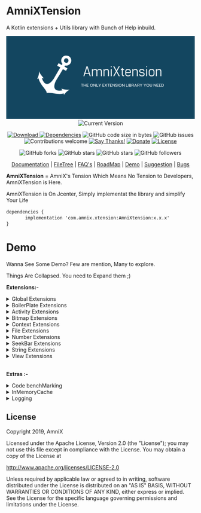 # AmniXTension
A Kotlin extensions + Utils library with Bunch of Help inbuild. 

<div align="center">
<img src="art/logo.png" alt="AmniXTension" />
<br/>
<img src="https://img.shields.io/bintray/v/amnix/AmniXUtils/AmniXtension.svg?color=%23134660&label=Latest%20Version%20&style=for-the-badge" alt="Current Version">
</div>

<div align="center">

[ ![Download](https://api.bintray.com/packages/amnix/AmniXUtils/AmniXtension/images/download.svg) ](https://bintray.com/amnix/AmniXUtils/AmniXtension/_latestVersion)
[![Dependencies](https://camo.githubusercontent.com/6266857d1c53194119edf1d9aafae7a4b301fa16/68747470733a2f2f696d672e736869656c64732e696f2f62616467652f646570656e64656e636965732d7570253230746f253230646174652d627269676874677265656e2e737667)]()
![GitHub code size in bytes](https://img.shields.io/github/languages/code-size/AmniX/AmniXtension.svg)
![GitHub issues](https://img.shields.io/github/issues-raw/AmniX/AmniXtension.svg)
![Contributions welcome](https://img.shields.io/badge/contributions-welcome-orange.svg)
[![Say Thanks!](https://img.shields.io/badge/Say%20Thanks-!-1EAEDB.svg)](https://saythanks.io/to/AmniX)
[![Donate](https://img.shields.io/badge/$-donate-ff69b4.svg?maxAge=2592000&amp;style=flat)](https://www.paypal.me/amnixtonk)
[![License](https://img.shields.io/badge/license-Apache%202-blue.svg)](http://www.apache.org/licenses/LICENSE-2.0)

</div>

<div align="center">

![GitHub forks](https://img.shields.io/github/forks/AmniX/AmniXtension.svg?style=social)
![GitHub stars](https://img.shields.io/github/stars/AmniX/AmniXtension.svg?style=social)
![GitHub stars](https://img.shields.io/github/watchers/AmniX/AmniXtension.svg?style=social)
![GitHub followers](https://img.shields.io/github/followers/AmniX.svg?style=social)

</div>

<div align="center">

[Documentation](docs/-amni-xtension/index.md) |
[FileTree](docs/fileTree.md) | [FAQ's](#) | [RoadMap](#) |
[Demo](https://github.com/AmniX/AmniXTension#demo) |
[Suggestion](https://github.com/AmniX/AmniXTension/issues/new) |
[Bugs](https://github.com/AmniX/AmniXTension/issues)

</div>


**AmniXTension** = AmniX's Tension Which Means No Tension to Developers, AmniXTension is Here.

AmniXTension is On Jcenter, Simply implementat the library and simplify Your Life

 ```
 dependencies {
        implementation 'com.amnix.xtension:AmniXtension:x.x.x'  
 }
 ```
 
# Demo
Wanna See Some Demo? Few are mention, Many to explore. 

Things Are Collapsed. You need to Expand them ;)

**Extensions:-**

<details><summary>Global Extensions</summary>
<p>

**Global Extensions Means You can Use them Anywhere**

```kotlin
async{
    // Some Code Which Will Run in a Worker Thread
    // Caution : Make sure you don't do some context related stuff in async, It may cause an memory leak
}

asyncAwait({
    // Some Code Which Will Run in a Worker Thread
    // Caution : Make sure you don't do some context related stuff in async, It may cause an memory leak
    result // Keep the Result in Last Line, You Will Receive it in Await Block Magically. 
},{
    // Some Code Will be Executed After Async Block
    // You Will Receive Result Passed From Asycn Block Last line
})

tryOrIgnore{
    // Code Here Which Can be throw Exception but App Won't Crash At All
}

tryAndCatch({
    // Try Code
},{
    // catch Exception
},{
    // Optional Finally Block
})

if(guardRun{
    //Run Code in Guarded Way
}){
    //Code There If Above Code Executed Without Any Exception
}

closeSafely(inputStream, outputStream) // Clode Streams Safely and prevent any memory leak

if(isDeviceRooted()){
    // Alert User that Few Features are disable Because You have Rooted Device
}

val date = currentDate()

runOnUiThread{
    // Run Your Code On UI thread Without the Activity Object
}

putInMemory("key",value) // Put Anything In Memory For Later Use
val value = getFromMemory("key") // Get Your Saved Value from Memory


```

</p>
</details>

<details><summary>BoilerPlate Extensions</summary>
<p>

```kotlin
surfaceView.setupCamera{
    it.startPreview()
}

textureView.setupCamera{
    it.startPreview()
}
```

</p>
</details>

<details><summary>Activity Extensions</summary>
<p>

```kotlin

requestPermission(Manifest.permission.CAMERA){
  //No need to check if the Permission Grated Already Or Not, We Will do it for you. Just Place the code in [onResult] Block, We will Execute it SomeHow.
    if(it){
        // Yay, We have Permission to start the Camera
    }else{
        // Alas, We Don't have Permission to Start The Camera, Ask User to disable the feature
    }
}

getStatusBarHeight()
getNavigationBarSize()

setStatusBarColor()
setNavigationBarColor()
setNavigationBarDividerColor()

onViewInflated{
    // Code On View Inflated 
    // Mimics the ViewTreeObserver/globalLayoutListener
}

getRootView()

```

</p>
</details>


<details><summary>Bitmap Extensions</summary>
<p>

```kotlin

Bitmap.save("/path/..../image.jpg")
Bitmap.saveAsync("/path/..../image.jpg")

val pixel = bitmap[x,y]
bitmap[x,y] = Color.WHITE

val base64 = bitmap.toBase64()
val resized = bitmap.resize(20,40)
val rotated = bitmap.rotateTo(90)
val round = bitmap.toRound()
val roundCorner = bitmap.toRoundCorner()
val grey = bitmap.toGrayScale()
val byteArray = bitmap.toByteArray

val compressed = bitmap.compressBySampleSize(400,500)
val compressedQuality = bitmap.compressByQuality(80)
```

</p>
</details>

<details><summary>Context Extensions</summary>
<p>

```kotlin
val screenWidth = context.screenWidth
val screenHeight = context.screenHeight

context.showToast()
context.showToastHard()
context.showConfirmationDialog()
context.showSinglePicker()
context.showMultiPicker()
context.showDatePicker()
context.showTimePicker()

context.isGPSEnable()
context.isNetworkAvailable()
context.isAppInstalled()
context.isIntentResolvable()
context.checkSelfPermissions()

context.getAndroidID()
context.getDeviceID()
context.getIMEI()

context.requestMediaScanner()

context.vibrate()

context.startApp()
context.startActivity()
context.startService()
context.startApp()

context.getAllImages()
context.getAllVideos()
context.getAllAudios()

context.getActivityManager()
context.getAlarmManager()
context.getAudioManager()
context.getClipboardManager()
context.getConnectivityManager()
context.getKeyguardManager()
context.getLocationManager()
context.getNotificationManager()
context.getPowerManager()
context.getSearchManager()
context.getSensorManager()
context.getTelephonyManager()
context.getVibrator()
context.getWifiManager()
context.getWindowManager()
context.getInputMethodManager()
context.getKeyguardManager()
context.getLayoutInflater()
.....And All The...........
......System Service.......
........Are Avaibale.......

```

</p>
</details>

<details><summary>File Extensions</summary>
<p>

```kotlin
val file = File("/a/file/from/anywhere")

val string = file.readToString()
val inputStream = file.open()
val byteArray = file.toByteArray()


file.copy(File("copy to"))
file.move(File("copy to"))
file.deleteAll()

if(file.isImage()){
    //do the Stuff Like Decoding File to image
}

```

</p>
</details>



<details><summary>Number Extensions</summary>
<p>

```kotlin
pxFromSp()
spFromPx()
pxFromDp()
dpFromPx()

40.loop{
    // Loop Till 0 to 40
}

1.toBoolean()
```

</p>
</details>

<details><summary>SeekBar Extensions</summary>
<p>

```kotlin
seekBar.setOnSeekBarChangeListener(
    onProgressChanged={seek,progress,fromUser->

})
```

</p>
</details>

<details><summary>String Extensions</summary>
<p>

```kotlin
encodeToBase64()
decodeToBase64()

toCamelCase()
toTitleCase()

encryptAES("mySecretKey")
decryptAES("mySecretKey")

encodeToBinary()
deCodeToBinary()
```

</p>
</details>

<details><summary>View Extensions</summary>
<p>

```kotlin
val bitmap = view.screenshot()

view.setOnSingleClickListener{
    //Prevent Multiple tap from Geeky Users
}

view.fadeIn() // Fade the View In
view.fadeOut() // Fade the View Out

view.showKeyBoard()
view.hideKeyBoard()

setPaddingLeft(40)
setPaddingRight(40)
top
bottom
start
end
Horizontal
setPaddingVertical(40)

setHeight()
setWidth()

isVisible()
isGone()
isInvisible()

getActivity()

```

</p>
</details>


<br/>
 
**Extras :-**



<details><summary>Code benchMarking</summary>
<p>

Want to Know How Much Does You Code takes to Execute? <br/> Let me show
you how you can do the same Easily.

```kotlin
val bench = BenchMarkUtils()

Your Code Goes Here
And Maybe Here Too
And Might Be Here Too...


val time = bench.dump() // Dumps The Time to Logcat and Returns The Same Too
//Now Check the Logcat With Tha Class name Tag and You will see the Results

```

</p>
</details>

<details><summary>InMemoryCache</summary>
<p>

Keep AnyThing In Memory and Access From Anywhere Easily

```kotlin
val myData = "HelloData"

InMemoryCache.put("data",myData)

val data = InMemoryCache.get("data")

InMemoryCache.clear()

More Methods To Explore.

```

</p>
</details>

<details><summary>Logging</summary>
<p>

Logging is Simple Now, Auto TAGS, Will Embed The Tag From Its Invoked
Class Name Automatically.

```kotlin
AmniXtension.isLoggingEnabled = true // Sets The Logging Enable Or Disable

L.d("Hello", 400, object, model, anything)
L.e("Hello", 400, object, model, anything)
L.i("Hello", 400, object, model, anything)
L.w("Hello", 400, object, model, anything)
L.v("Hello", 400, object, model, anything)
L.json(jsonObject) // Log Josn With Beautification

L.wtf(exception)

```

</p>
</details>

## License
Copyright 2019, AmniX

Licensed under the Apache License, Version 2.0 (the "License");
you may not use this file except in compliance with the License.
You may obtain a copy of the License at

http://www.apache.org/licenses/LICENSE-2.0

Unless required by applicable law or agreed to in writing, software
distributed under the License is distributed on an "AS IS" BASIS,
WITHOUT WARRANTIES OR CONDITIONS OF ANY KIND, either express or implied.
See the License for the specific language governing permissions and
limitations under the License.
